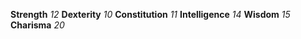 **Strength** *12*
**Dexterity** *10*
**Constitution** *11*
**Intelligence** *14*
**Wisdom** *15*
**Charisma** *20*
